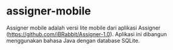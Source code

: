 # assigner-mobile
Assigner mobile adalah versi lite mobile dari aplikasi Assigner (https://github.com/iBRabbit/Assigner-1.0). Aplikasi ini dibangun menggunakan bahasa Java dengan database SQLite.

